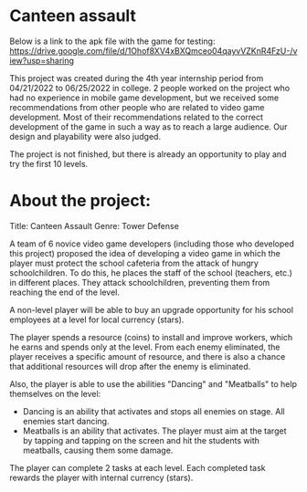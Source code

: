 # Canteen assault
 
Below is a link to the apk file with the game for testing:
https://drive.google.com/file/d/1Ohof8XV4xBXQmceo04qayvVZKnR4FzU-/view?usp=sharing
 
This project was created during the 4th year internship period from 04/21/2022 to 06/25/2022 in college. 2 people worked on the project who had no experience in mobile game development, but we received some recommendations from other people who are related to video game development. Most of their recommendations related to the correct development of the game in such a way as to reach a large audience. Our design and playability were also judged.

The project is not finished, but there is already an opportunity to play and try the first 10 levels.

# About the project:
Title: Canteen Assault
Genre: Tower Defense

A team of 6 novice video game developers (including those who developed this project) proposed the idea of developing a video game in which the player must protect the school cafeteria from the attack of hungry schoolchildren. To do this, he places the staff of the school (teachers, etc.) in different places. They attack schoolchildren, preventing them from reaching the end of the level.

A non-level player will be able to buy an upgrade opportunity for his school employees at a level for local currency (stars).

The player spends a resource (coins) to install and improve workers, which he earns and spends only at the level. From each enemy eliminated, the player receives a specific amount of resource, and there is also a chance that additional resources will drop after the enemy is eliminated.

Also, the player is able to use the abilities "Dancing" and "Meatballs" to help themselves on the level:
- Dancing is an ability that activates and stops all enemies on stage. All enemies start dancing.
- Meatballs is an ability that activates. The player must aim at the target by tapping and tapping on the screen and hit the students with meatballs, causing them some damage.

The player can complete 2 tasks at each level. Each completed task rewards the player with internal currency (stars).

